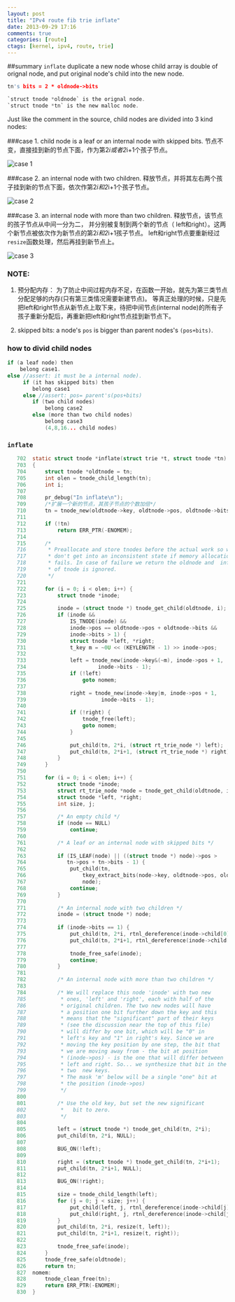```yaml
---
layout: post
title: "IPv4 route fib trie inflate"
date: 2013-09-29 17:16
comments: true
categories: [route]
ctags: [kernel, ipv4, route, trie]
---
```


##summary
`inflate` duplicate a new node whose child array is double of orignal node,
and put original node's child into the new node.

```c
tn's bits = 2 * oldnode->bits

`struct tnode *oldnode` is the orignal node.
`struct tnode *tn` is the new malloc node.
```

Just like the comment in the source, child nodes are divided into 3 kind nodes:

###case 1. child node is a leaf or an internal node with skipped bits.
	节点不变，直接挂到新的节点下面，作为第2*i或者2*i+1个孩子节点。

![case 1](/images/fib_trie/inflate.case1.jpg)

###case 2. an internal node with two children.
	释放节点，并将其左右两个孩子挂到新的节点下面，依次作第2*i和2*i+1个孩子节点。

![case 2](/images/fib_trie/inflate.case2.jpg)

###case 3. an internal node with more than two children.
        释放节点，该节点的孩子节点从中间一分为二， 并分别被复制到两个新的节点（
	left和right）。这两个新节点被依次作为新节点的第2*i和2*i+1孩子节点。
	left和right节点要重新经过`resize`函数处理，然后再挂到新节点上。

![case 3](/images/fib_trie/inflate.case3.jpg)


### NOTE:
1. 预分配内存：
	    为了防止中间过程内存不足，在函数一开始，就先为第三类节点分配足够的内存(只有第三类情况需要新建节点)。
	    等真正处理的时候，只是先把left和right节点从新节点上取下来，待把中间节点(internal node)的所有子孩子重新分配后，再重新把left和right节点挂到新节点下。

2. skipped bits:
	a node's `pos` is bigger than parent nodes's `(pos+bits)`.
<!-- more -->

### how to divid child nodes
```c
if (a leaf node) then
    belong case1.
else //assert: it must be a internal node).
     if (it has skipped bits) then
        belong case1
     else //assert: pos= parent's(pos+bits)
        if (two child nodes)
            belong case2
        else (more than two child nodes)
            belong case3
            (4,8,16... child nodes)
```

### `inflate`
```c
   702	static struct tnode *inflate(struct trie *t, struct tnode *tn)
   703	{
   704		struct tnode *oldtnode = tn;
   705		int olen = tnode_child_length(tn);
   706		int i;
   707	
   708		pr_debug("In inflate\n");
   709		/*扩展一个新的节点，其孩子节点的个数加倍*/
   710		tn = tnode_new(oldtnode->key, oldtnode->pos, oldtnode->bits + 1);
   711	
   712		if (!tn)
   713			return ERR_PTR(-ENOMEM);
   714	
   715		/*
   716		 * Preallocate and store tnodes before the actual work so we
   717		 * don't get into an inconsistent state if memory allocation
   718		 * fails. In case of failure we return the oldnode and  inflate
   719		 * of tnode is ignored.
   720		 */
   721	
   722		for (i = 0; i < olen; i++) {
   723			struct tnode *inode;
   724	
   725			inode = (struct tnode *) tnode_get_child(oldtnode, i);
   726			if (inode &&
   727			    IS_TNODE(inode) &&
   728			    inode->pos == oldtnode->pos + oldtnode->bits &&
   729			    inode->bits > 1) {
   730				struct tnode *left, *right;
   731				t_key m = ~0U << (KEYLENGTH - 1) >> inode->pos;
   732	
   733				left = tnode_new(inode->key&(~m), inode->pos + 1,
   734						 inode->bits - 1);
   735				if (!left)
   736					goto nomem;
   737	
   738				right = tnode_new(inode->key|m, inode->pos + 1,
   739						  inode->bits - 1);
   740	
   741				if (!right) {
   742					tnode_free(left);
   743					goto nomem;
   744				}
   745	
   746				put_child(tn, 2*i, (struct rt_trie_node *) left);
   747				put_child(tn, 2*i+1, (struct rt_trie_node *) right);
   748			}
   749		}
   750	
   751		for (i = 0; i < olen; i++) {
   752			struct tnode *inode;
   753			struct rt_trie_node *node = tnode_get_child(oldtnode, i);
   754			struct tnode *left, *right;
   755			int size, j;
   756	
   757			/* An empty child */
   758			if (node == NULL)
   759				continue;
   760	
   761			/* A leaf or an internal node with skipped bits */
   762	
   763			if (IS_LEAF(node) || ((struct tnode *) node)->pos >
   764			   tn->pos + tn->bits - 1) {
   765				put_child(tn,
   766					tkey_extract_bits(node->key, oldtnode->pos, oldtnode->bits + 1),
   767					node);
   768				continue;
   769			}
   770	
   771			/* An internal node with two children */
   772			inode = (struct tnode *) node;
   773	
   774			if (inode->bits == 1) {
   775				put_child(tn, 2*i, rtnl_dereference(inode->child[0]));
   776				put_child(tn, 2*i+1, rtnl_dereference(inode->child[1]));
   777	
   778				tnode_free_safe(inode);
   779				continue;
   780			}
   781	
   782			/* An internal node with more than two children */
   783	
   784			/* We will replace this node 'inode' with two new
   785			 * ones, 'left' and 'right', each with half of the
   786			 * original children. The two new nodes will have
   787			 * a position one bit further down the key and this
   788			 * means that the "significant" part of their keys
   789			 * (see the discussion near the top of this file)
   790			 * will differ by one bit, which will be "0" in
   791			 * left's key and "1" in right's key. Since we are
   792			 * moving the key position by one step, the bit that
   793			 * we are moving away from - the bit at position
   794			 * (inode->pos) - is the one that will differ between
   795			 * left and right. So... we synthesize that bit in the
   796			 * two  new keys.
   797			 * The mask 'm' below will be a single "one" bit at
   798			 * the position (inode->pos)
   799			 */
   800	
   801			/* Use the old key, but set the new significant
   802			 *   bit to zero.
   803			 */
   804	
   805			left = (struct tnode *) tnode_get_child(tn, 2*i);
   806			put_child(tn, 2*i, NULL);
   807	
   808			BUG_ON(!left);
   809	
   810			right = (struct tnode *) tnode_get_child(tn, 2*i+1);
   811			put_child(tn, 2*i+1, NULL);
   812	
   813			BUG_ON(!right);
   814	
   815			size = tnode_child_length(left);
   816			for (j = 0; j < size; j++) {
   817				put_child(left, j, rtnl_dereference(inode->child[j]));
   818				put_child(right, j, rtnl_dereference(inode->child[j + size]));
   819			}
   820			put_child(tn, 2*i, resize(t, left));
   821			put_child(tn, 2*i+1, resize(t, right));
   822	
   823			tnode_free_safe(inode);
   824		}
   825		tnode_free_safe(oldtnode);
   826		return tn;
   827	nomem:
   828		tnode_clean_free(tn);
   829		return ERR_PTR(-ENOMEM);
   830	}
```
